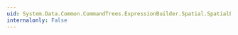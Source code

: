 ```yaml
---
uid: System.Data.Common.CommandTrees.ExpressionBuilder.Spatial.SpatialEdmFunctions.GeometryPointFromText(System.Data.Common.CommandTrees.DbExpression,System.Data.Common.CommandTrees.DbExpression)
internalonly: False
---
```


